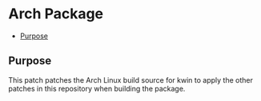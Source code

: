 # Arch Package <!-- omit in toc -->

* [Purpose](#purpose)

## Purpose

This patch patches the Arch Linux build source for kwin to apply the other
patches in this repository when building the package.
